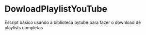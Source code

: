 # DowloadPlaylistYouTube
Escript básico usando a biblioteca pytube para fazer o download de playlists completas
